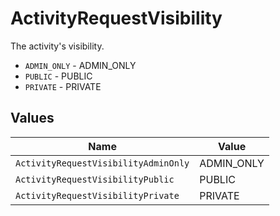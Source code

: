 # ActivityRequestVisibility

The activity's visibility.

* `ADMIN_ONLY` - ADMIN_ONLY
* `PUBLIC` - PUBLIC
* `PRIVATE` - PRIVATE


## Values

| Name                                 | Value                                |
| ------------------------------------ | ------------------------------------ |
| `ActivityRequestVisibilityAdminOnly` | ADMIN_ONLY                           |
| `ActivityRequestVisibilityPublic`    | PUBLIC                               |
| `ActivityRequestVisibilityPrivate`   | PRIVATE                              |